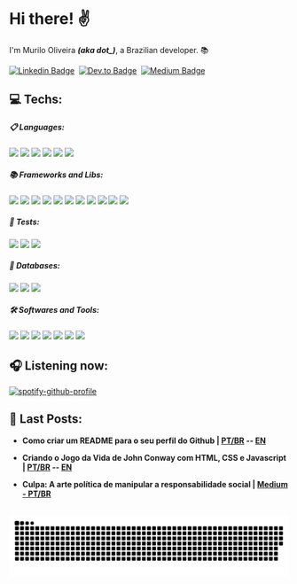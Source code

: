 <!-- <a target="_blank" rel="noopener noreferrer" href="https://supermariodraws.artstation.com" ><img  style="margin-left: 150px" src="./png/oni.png" min-width="350px" max-width="480px" width="450px" align="right" alt="Oni"></a> -->

<div align="left">

  <h1>
  Hi there! ✌
  </h1>

  <p>I'm Murilo Oliveira <i><b>(aka dot_)</b></i>, a Brazilian developer. 📚</p>

  [![Linkedin Badge](https://img.shields.io/badge/linkedin-000?style=for-the-badge&logo=linkedin&labelColor=5c3ec9&logoColor=black)](https://www.linkedin.com/in/murilo-o)&nbsp;
  [![Dev.to Badge](https://img.shields.io/badge/dev.to-000?style=for-the-badge&logo=dev.to&labelColor=FFCC00&logoColor=black)](https://dev.to/akadot_)&nbsp;
  [![Medium Badge](https://img.shields.io/badge/Medium-000?style=for-the-badge&logo=medium&labelColor=5c3ec9&logoColor=black)](https://medium.com/@akadot_)
  
  <!--  Purple: 5c3ec9 -->
  <!--  Yellow: FFCC00 -->

  <h2>💻 Techs:</h2>

  <h5>📋 Languages: </h5>
  
  <img src="https://img.shields.io/badge/HTML5-E34F26?style=for-the-badge&logo=html5&logoColor=white" />
  <img src="https://img.shields.io/badge/CSS3-1572B6?style=for-the-badge&logo=css3&logoColor=white" />
  <img src="https://img.shields.io/badge/JavaScript-F7DF1E?style=for-the-badge&logo=javascript&logoColor=black"/>
  <img src="https://img.shields.io/badge/TypeScript-007ACC?style=for-the-badge&logo=typescript&logoColor=white"/>
  <img src="https://img.shields.io/badge/C%23-239120?style=for-the-badge&logo=c-sharp&logoColor=white"/>
  <img src="https://img.shields.io/badge/Python-3776AB?style=for-the-badge&logo=python&logoColor=white"/>
  
  <h5>📚 Frameworks and Libs: </h5>
  
  <img src="https://img.shields.io/badge/React-20232A?style=for-the-badge&logo=react&logoColor=61DAFB"/>
  <img src="https://img.shields.io/badge/Next-black?style=for-the-badge&logo=next.js&logoColor=white"/>
  <img src="https://img.shields.io/badge/Vue.js-35495E?style=for-the-badge&logo=vue.js&logoColor=4FC08D"/>
  <img src="https://img.shields.io/badge/Sass-CC6699?style=for-the-badge&logo=sass&logoColor=white"/>
  <img src="https://img.shields.io/badge/Tailwind_CSS-38B2AC?style=for-the-badge&logo=tailwind-css&logoColor=white"/>
  <img src="https://img.shields.io/badge/styled--components-DB7093?style=for-the-badge&logo=styled-components&logoColor=white"/>
  <img src="https://img.shields.io/badge/Bootstrap-563D7C?style=for-the-badge&logo=bootstrap&logoColor=white"/>
  <img src="https://img.shields.io/badge/Node.js-43853D?style=for-the-badge&logo=node.js&logoColor=white"/>
  <img src="https://img.shields.io/badge/Express.js-404D59?style=for-the-badge"/>
  <img src="https://img.shields.io/badge/.NET-5C2D91?style=for-the-badge&logo=.net&logoColor=white"/>
  <img src="https://img.shields.io/badge/nestjs-%23E0234E.svg?style=for-the-badge&logo=nestjs&logoColor=white"/>
  
  <h5>🧪 Tests: </h5>
  
  <img src="https://img.shields.io/badge/Jest-323330?style=for-the-badge&logo=Jest&logoColor=white"/>
  <img src="https://img.shields.io/badge/-cypress-%23E5E5E5?style=for-the-badge&logo=cypress&logoColor=058a5e"/>
  <img src="https://img.shields.io/badge/-selenium-%43B02A?style=for-the-badge&logo=selenium&logoColor=white"/>
  
  <h5>💾 Databases: </h5>
  
  <img src="https://img.shields.io/badge/PostgreSQL-316192?style=for-the-badge&logo=postgresql&logoColor=white"/>
  <img src="https://img.shields.io/badge/MongoDB-4EA94B?style=for-the-badge&logo=mongodb&logoColor=white"/>
  <img src="https://img.shields.io/badge/Microsoft%20SQL%20Server-CC2927?style=for-the-badge&logo=microsoft%20sql%20server&logoColor=white"/>
  
  <h5>🛠️ Softwares and Tools: </h5>
 
  <img src="https://img.shields.io/badge/GIT-E44C30?style=for-the-badge&logo=git&logoColor=white"/>
  <img src="https://img.shields.io/badge/figma-%23F24E1E.svg?style=for-the-badge&logo=figma&logoColor=white"/>
  <img src="https://img.shields.io/badge/vite-%23646CFF.svg?style=for-the-badge&logo=vite&logoColor=white"/>
  <img src="https://img.shields.io/badge/yarn-%232C8EBB.svg?style=for-the-badge&logo=yarn&logoColor=white"/>
  <img src="https://img.shields.io/badge/gitlab%20ci-%23181717.svg?style=for-the-badge&logo=gitlab&logoColor=white"/>
  <img src="https://img.shields.io/badge/Insomnia-black?style=for-the-badge&logo=insomnia&logoColor=5849BE"/>
  <img src="https://img.shields.io/badge/Postman-FF6C37?style=for-the-badge&logo=postman&logoColor=white"/>

  <h2>🎧 Listening now:</h2>

  [![spotify-github-profile](https://spotify-github-profile.vercel.app/api/view?uid=i0buq9ey3yf4ki78q5bn5ogn9&cover_image=true&theme=novatorem)](https://spotify-github-profile.vercel.app/api/view?uid=i0buq9ey3yf4ki78q5bn5ogn9&redirect=true)

  <h2>📓 Last Posts:</h2>
  
  - **Como criar um README para o seu perfil do Github | [PT/BR](https://dev.to/akadot_/como-criar-um-readme-para-o-seu-perfil-do-github-404n) -- [EN](https://dev.to/akadot_/how-to-create-a-awesome-github-readme-4mb4)**

  - **Criando o Jogo da Vida de John Conway com HTML, CSS e Javascript | [PT/BR](https://dev.to/akadot_/praticando-html-css-e-javascript-vanilla-reproduzindo-o-jogo-da-vida-de-john-conway-2iog) -- [EN](https://dev.to/akadot_/learning-html-css-and-javascript-vanilla-reproducing-the-john-conways-game-of-life-9pn)**
  
  - **Culpa: A arte política de manipular a responsabilidade social | [Medium - PT/BR](https://medium.com/@akadot_/culpa-a-arte-pol%C3%ADtica-de-manipular-a-responsabilidade-social-65c0f19a363f)**
  
  <br/>  
 
 <picture>
  <source media="(prefers-color-scheme: dark)" srcset="https://github.com/akadot/akadot/blob/d17c842e1700a2930a312e9d264d28379c27ba5d/github-contribution-grid-snake-dark.svg" />
  <source media="(prefers-color-scheme: light)" srcset="https://github.com/akadot/akadot/blob/d17c842e1700a2930a312e9d264d28379c27ba5d/github-contribution-grid-snake.svg" />
  <img alt="github-snake" src="https://github.com/akadot/akadot/blob/d17c842e1700a2930a312e9d264d28379c27ba5d/github-contribution-grid-snake.svg" />
</picture>
 
</div>



